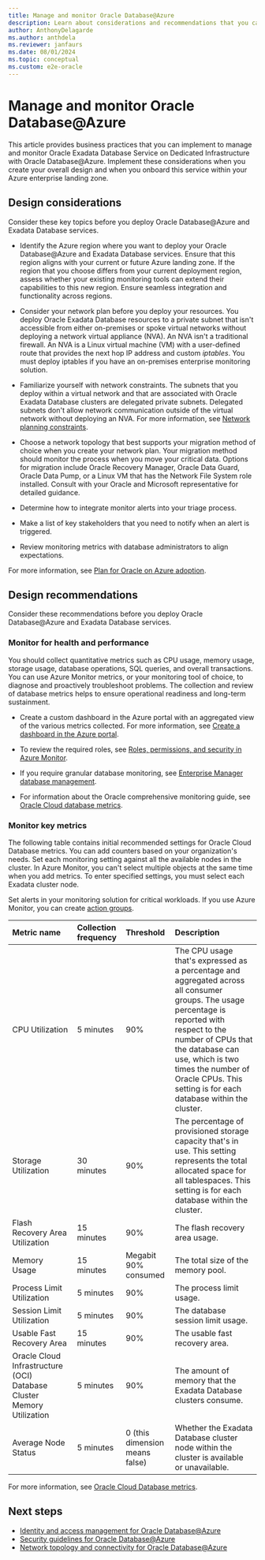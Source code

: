 ```yaml
---
title: Manage and monitor Oracle Database@Azure
description: Learn about considerations and recommendations that you can use to manage and monitor your Oracle Database@Azure and Exadata Database services.
author: AnthonyDelagarde
ms.author: anthdela
ms.reviewer: janfaurs
ms.date: 08/01/2024
ms.topic: conceptual
ms.custom: e2e-oracle
---
```


# Manage and monitor Oracle Database@Azure

This article provides business practices that you can implement to manage and monitor Oracle Exadata Database Service on Dedicated Infrastructure with Oracle Database@Azure. Implement these considerations when you create your overall design and when you onboard this service within your Azure enterprise landing zone.

## Design considerations

Consider these key topics before you deploy Oracle Database@Azure and Exadata Database services.

- Identify the Azure region where you want to deploy your Oracle Database@Azure and Exadata Database services. Ensure that this region aligns with your current or future Azure landing zone. If the region that you choose differs from your current deployment region, assess whether your existing monitoring tools can extend their capabilities to this new region. Ensure seamless integration and functionality across regions.

- Consider your network plan before you deploy your resources. You deploy Oracle Exadata Database resources to a private subnet that isn't accessible from either on-premises or spoke virtual networks without deploying a network virtual appliance (NVA). An NVA isn't a traditional firewall. An NVA is a Linux virtual machine (VM) with a user-defined route that provides the next hop IP address and custom *iptables*. You must deploy iptables if you have an on-premises enterprise monitoring solution.
- Familiarize yourself with network constraints. The subnets that you deploy within a virtual network and that are associated with Oracle Exadata Database clusters are delegated private subnets. Delegated subnets don't allow network communication outside of the virtual network without deploying an NVA. For more information, see [Network planning constraints](/azure/oracle/oracle-db/oracle-database-network-plan#constraints).
- Choose a network topology that best supports your migration method of choice when you create your network plan. Your migration method should monitor the process when you move your critical data. Options for migration include Oracle Recovery Manager, Oracle Data Guard, Oracle Data Pump, or a Linux VM that has the Network File System role installed. Consult with your Oracle and Microsoft representative for detailed guidance.
- Determine how to integrate monitor alerts into your triage process.
- Make a list of key stakeholders that you need to notify when an alert is triggered.
- Review monitoring metrics with database administrators to align expectations.

For more information, see [Plan for Oracle on Azure adoption](/azure/cloud-adoption-framework/scenarios/oracle-iaas/oracle-landing-zone-plan).

## Design recommendations

Consider these recommendations before you deploy Oracle Database@Azure and Exadata Database services.

### Monitor for health and performance

You should collect quantitative metrics such as CPU usage, memory usage, storage usage, database operations, SQL queries, and overall transactions. You can use Azure Monitor metrics, or your monitoring tool of choice, to diagnose and proactively troubleshoot problems. The collection and review of database metrics helps to ensure operational readiness and long-term sustainment.

- Create a custom dashboard in the Azure portal with an aggregated view of the various metrics collected. For more information, see [Create a dashboard in the Azure portal](/azure/azure-portal/azure-portal-dashboards).

- To review the required roles, see [Roles, permissions, and security in Azure Monitor](/azure/azure-monitor/roles-permissions-security).
- If you require granular database monitoring, see [Enterprise Manager database management](https://www.oracle.com/database/technologies/manageability.html).
- For information about the Oracle comprehensive monitoring guide, see [Oracle Cloud database metrics](https://docs.oracle.com/iaas/database-management/doc/oracle-cloud-database-metrics.html).

### Monitor key metrics

The following table contains initial recommended settings for Oracle Cloud Database metrics. You can add counters based on your organization's needs. Set each monitoring setting against all the available nodes in the cluster. In Azure Monitor, you can't select multiple objects at the same time when you add metrics. To enter specified settings, you must select each Exadata cluster node.

Set alerts in your monitoring solution for critical workloads. If you use Azure Monitor, you can create [action groups](/azure/azure-monitor/alerts/action-groups).

|  Metric name                                   |  Collection frequency                                   | Threshold                    | Description                                  |
| :------------------------------------------------------|:--------------------------------------------------------|:-----------------------------|:---------------------------------------------|
| CPU Utilization                                        | 5 minutes                                               | 90%                           | The CPU usage that's expressed as a percentage and aggregated across all consumer groups. The usage percentage is reported with respect to the number of CPUs that the database can use, which is two times the number of Oracle CPUs. This setting is for each database within the cluster. |
| Storage Utilization                                    | 30 minutes                                              | 90%                            | The percentage of provisioned storage capacity that's in use. This setting represents the total allocated space for all tablespaces. This setting is for each database within the cluster.|
| Flash Recovery Area Utilization                        | 15 minutes                                              | 90%                            | The flash recovery area usage.    |
| Memory Usage                                           | 15 minutes                                              | Megabit  90% consumed             | The total size of the memory pool.      |
| Process Limit Utilization                             |   5 minutes                                             | 90%                            | The process limit usage.          |
| Session Limit Utilization                              |   5 minutes                                             | 90%                            | The database session limit usage. |
| Usable Fast Recovery Area                              | 15 minutes                                              | 90%                            | The usable fast recovery area.          |
| Oracle Cloud Infrastructure (OCI) Database Cluster Memory Utilization                | 5 minutes                                               | 90%                            | The amount of memory that the Exadata Database clusters consume. |
| Average Node Status                                    | 5 minutes                                               | 0 (this dimension means false) | Whether the Exadata Database cluster node within the cluster is available or unavailable. |

For more information, see [Oracle Cloud Database metrics](/azure/azure-monitor/reference/supported-metrics/oracle-database-cloudvmclusters-metrics).

## Next steps

- [Identity and access management for Oracle Database@Azure](oracle-iam-odaa.md)
- [Security guidelines for Oracle Database@Azure](oracle-security-overview-odaa.md)
- [Network topology and connectivity for Oracle Database@Azure](oracle-network-topology-odaa.md)
